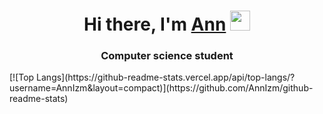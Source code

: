 <!-- ### Hi there 👋 -->
<h1 align="center">Hi there, I'm <a href="https://www.linkedin.com/in/hannaizm-95586a238/" target="_blank">Ann</a> 
<img src="https://github.com/blackcater/blackcater/raw/main/images/Hi.gif" height="32"/></h1>
<h3 align="center">Computer science student</h3>
[![Top Langs](https://github-readme-stats.vercel.app/api/top-langs/?username=AnnIzm&layout=compact)](https://github.com/AnnIzm/github-readme-stats)
<!--

Here are some ideas to get you started:

- 🔭 I’m currently working on ...
- 🌱 I’m currently learning ...
- 👯 I’m looking to collaborate on ...
- 🤔 I’m looking for help with ...
- 💬 Ask me about ...
- 📫 How to reach me: ...
- 😄 Pronouns: ...
- ⚡ Fun fact: ...
-->
